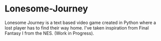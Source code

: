 # Lonesome-Journey
Lonesome Journey is a text based video game created in Python where a lost player has to find their way home. I've taken inspiration from Final Fantasy I from the NES. (Work in Progress).
